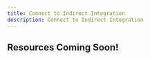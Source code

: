 ```yaml
---
title: Connect to Indirect Integration
description: Connect to Indirect Integration
---
```

## Resources Coming Soon!
